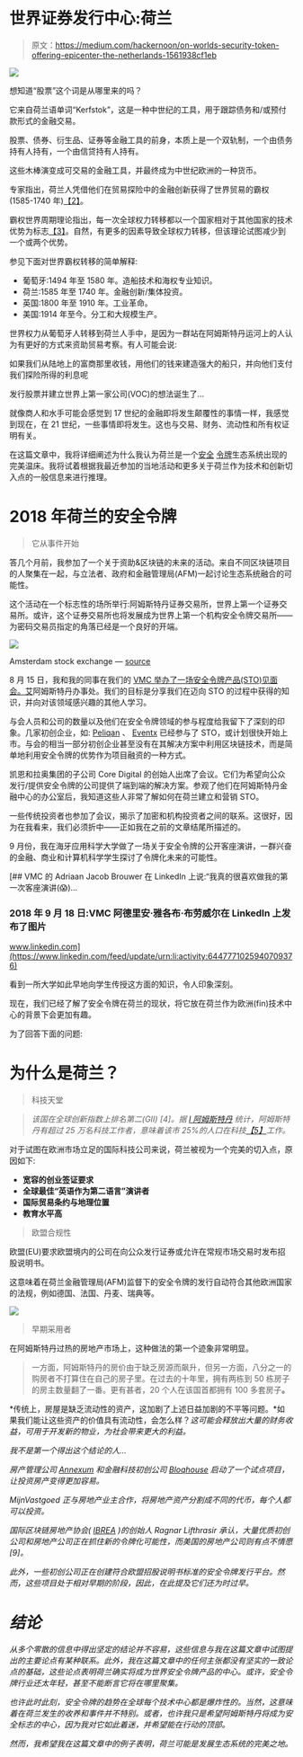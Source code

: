# 世界证券发行中心:荷兰

> 原文：<https://medium.com/hackernoon/on-worlds-security-token-offering-epicenter-the-netherlands-1561938cf1eb>

![](img/859f3e1b6b86e5c784cfbf9014648852.png)

想知道“股票”这个词是从哪里来的吗？

它来自荷兰语单词“Kerfstok”，这是一种中世纪的工具，用于跟踪债务和/或预付款形式的金融交易。

股票、债券、衍生品、证券等金融工具的前身，本质上是一个双轨制，一个由债务持有人持有，一个由信贷持有人持有。

这些木棒演变成可交易的金融工具，并最终成为中世纪欧洲的一种货币。

专家指出，荷兰人凭借他们在贸易探险中的金融创新获得了世界贸易的霸权(1585-1740 年)[【2】](http://www.oxfordscholarship.com/view/10.1093/acprof:oso/9780198211396.001.0001/acprof-9780198211396-chapter-2)。

霸权世界周期理论指出，每一次全球权力转移都以一个国家相对于其他国家的技术优势为标志[【3】](https://books.google.nl/books/about/Political_Geography.html?id=GXz9xHdHeZcC&redir_esc=y)。自然，有更多的因素导致全球权力转移，但该理论试图减少到一个或两个优势。

参见下面对世界霸权转移的简单解释:

*   葡萄牙:1494 年至 1580 年。造船技术和海权专业知识。
*   荷兰:1585 年至 1740 年。金融创新/集体投资。
*   英国:1800 年至 1910 年。工业革命。
*   美国:1914 年至今。分工和大规模生产。

世界权力从葡萄牙人转移到荷兰人手中，是因为一群站在阿姆斯特丹运河上的人认为有更好的方式来资助贸易考察。有人可能会说:

如果我们从陆地上的富商那里收钱，用他们的钱来建造强大的船只，并向他们支付我们探险所得的利息呢

发行股票并建立世界上第一家公司(VOC)的想法诞生了…

就像商人和水手可能会感觉到 17 世纪的金融即将发生颠覆性的事情一样，我感觉到现在，在 21 世纪，一些事情即将发生。这也与交易、财务、流动性和所有权证明有关。

在这篇文章中，我将详细阐述为什么我认为荷兰是一个[安全](https://hackernoon.com/tagged/security) [令牌](https://hackernoon.com/tagged/token)生态系统出现的完美温床。我将试着根据我最近参加的当地活动和更多关于荷兰作为技术和创新切入点的一般信息来进行推理。

# 2018 年荷兰的安全令牌

> 它从事件开始

答几个月前，我参加了一个关于资助&区块链的未来的活动。来自不同区块链项目的人聚集在一起，与立法者、政府和金融管理局(AFM)一起讨论生态系统融合的可能性。

这个活动在一个标志性的场所举行:阿姆斯特丹证券交易所，世界上第一个证券交易所。或许，这个证券交易所也将发展成为世界上第一个机构安全令牌交易所——为密码交易员指定的角落已经是一个良好的开端。

![](img/3993a9035dbd05c49e36456b1faa497f.png)

Amsterdam stock exchange — [source](https://nieuws.nl/economie/20180223/beurs-amsterdam-sluit-met-kleine-plus/)

8 月 15 日，我和我的同事在我们的 [VMC 举办了一场安全令牌产品(STO)见面会。艾](https://medium.com/u/6dddfa30b962)阿姆斯特丹办事处。我们的目标是分享我们在迈向 STO 的过程中获得的知识，并向对该领域感兴趣的其他人学习。

与会人员和公司的数量以及他们在安全令牌领域的参与程度给我留下了深刻的印象。几家初创企业，如: [Peliqan](https://peliqan.ai/#/home) 、 [Eventx](https://eventx.network/) 已经参与了 STO，或计划很快开始上市。与会的相当一部分初创企业甚至没有在其解决方案中利用区块链技术，而是简单地利用安全令牌的优势作为项目融资的一种方式。

凯恩和拉奥集团的子公司 Core Digital 的创始人出席了会议。它们为希望向公众发行/提供安全令牌的公司提供了端到端的解决方案。参观了他们在阿姆斯特丹金融中心的办公室后，我知道这些人非常了解如何在荷兰建立和营销 STO。

一些传统投资者也参加了会议，揭示了加密和机构投资者之间的联系。这很好，因为在我看来，我们必须折中——正如我在之前的文章结尾所描述的。

9 月份，我在海牙应用科学大学做了一场关于安全令牌的公开客座演讲，一群兴奋的金融、商业和计算机科学学生探讨了令牌化未来的可能性。

[](https://www.linkedin.com/feed/update/urn:li:activity:6447771025940709376) [## VMC 的 Adriaan Jacob Brouwer 在 LinkedIn 上说:“我真的很喜欢做我的第一次客座演讲(😱)…

### 2018 年 9 月 18 日:VMC 阿德里安·雅各布·布劳威尔在 LinkedIn 上发布了图片

www.linkedin.com](https://www.linkedin.com/feed/update/urn:li:activity:6447771025940709376) 

看到一所大学如此早地向学生传授这方面的知识，令人印象深刻。

现在，我们已经了解了安全令牌在荷兰的现状，将它放在荷兰作为欧洲(fin)技术中心的背景下会更加有趣。

为了回答下面的问题:

# 为什么是荷兰？

> 科技天堂

> *该国在全球创新指数上排名第二(GII) [4]。据* [*I 阿姆斯特丹*](https://www.iamsterdam.com/en/business/news-and-insights/news/2017/how-amsterdam-is-becoming-the-new-silicon-valley) *统计，阿姆斯特丹有超过 25 万名科技工作者，意味着该市 25%的人口在科技*[*【5】*](https://www.iamsterdam.com/en/business/news-and-insights/news/2017/how-amsterdam-is-becoming-the-new-silicon-valley)*工作。*

对于试图在欧洲市场立足的国际科技公司来说，荷兰被视为一个完美的切入点，原因如下:

*   **宽容的创业签证要求**
*   **全球最佳“英语作为第二语言”演讲者**
*   **国际贸易条约与地理位置**
*   **教育水平高**

> 欧盟合规性

欧盟(EU)要求欧盟境内的公司在向公众发行证券或允许在常规市场交易时发布招股说明书。

这意味着在荷兰金融管理局(AFM)监督下的安全令牌的发行自动符合其他欧洲国家的法规，例如德国、法国、丹麦、瑞典等。

![](img/0aed49a1fcba6ff46f51798c0bdc6e6a.png)

> 早期采用者

在阿姆斯特丹过热的房地产市场上，这种做法的第一个迹象非常明显。

> 一方面，阿姆斯特丹的房价由于缺乏房源而飙升，但另一方面，八分之一的购房者不打算住在自己的房子里。在过去的十年里，拥有两栋到 50 栋房子的房主数量翻了一番。更有甚者，20 个人在该国首都拥有 100 多套房子[](https://riskmagazine.nl/article/2018-02-13-overheated-housing-market-in-amsterdam-what-is-the-solution)**。**

*传统上，房屋是缺乏流动性的资产，这加剧了上述日益加剧的不平等问题。*如果我们能让这些资产的价值具有流动性，会怎么样？*这可能会释放出大量的财务收益，可用于开发新的物业，为社会带来更大的利益。*

*我不是第一个得出这个结论的人…*

*房产管理公司 [Annexum](https://www.annexum.nl/) 和金融科技初创公司 [Bloqhouse](https://bloqhouse.com/) 启动了一个试点项目，让投资房产变得更加容易。*

*MijnVastgoed 正与房地产业主合作，将房地产资产分割成不同的代币，每个人都可以投资。*

*国际区块链房地产协会( [IBREA](https://www.ibrea.network/) )的创始人 Ragnar Lifthrasir 承认，大量优质初创公司和房地产公司正在抓住新的令牌化可能性，而美国的房地产公司则有点不情愿[9]。*

*此外，一些初创公司正在创建符合欧盟招股说明书标准的安全令牌发行平台。然而，这些项目处于相对早期的阶段，因此，在此提及它们还为时过早。*

# *结论*

*从多个零散的信息中得出坚定的结论并不容易，这些信息与我在这篇文章中试图提出的主要论点有某种联系。此外，我在这篇文章中的任何主张都没有坚实的一致论点的基础，这些论点表明荷兰确实将成为世界安全令牌产品的中心。或许，安全令牌行业还太年轻，甚至不能断言它将在哪里聚集。*

*也许此时此刻，安全令牌的趋势在全球每个技术中心都是爆炸性的。当然，这意味着在荷兰发生的收养和事件并不特别。或者，也许我只是希望阿姆斯特丹将成为安全标志的中心，因为我对它如此着迷，并希望能在行动的顶部。*

*然而，我希望我在这篇文章中的例子表明，荷兰可能是发展生态系统的完美之地。*